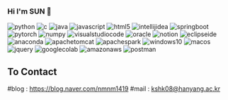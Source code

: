 ### Hi I'm SUN 👋


![python](https://img.shields.io/badge/Python-3776AB?logo=python&logoColor=white)
![c](https://img.shields.io/badge/C%2FC%2B%2B-A8B9CC?logo=c&logoColor=white)
![java](https://img.shields.io/badge/java-FF9E0F?logo=java&logoColor=white)
![javascript](https://img.shields.io/badge/javascript-F7DF1E?logo=javascript&logoColor=red)
![html5](https://img.shields.io/badge/html5-E34F26?logo=html5&logoColor=white)
![intellijidea](https://img.shields.io/badge/IntelliJ%20IDEA-000000?logo=intellijidea&logoColor=white)
![springboot](https://img.shields.io/badge/Spring%20Boot-6DB33F?logo=springboot&logoColor=white)
![pytorch](https://img.shields.io/badge/PyTorch-EE4C2C?logo=pytorch&logoColor=white)
![numpy](https://img.shields.io/badge/Numpy-013243?logo=numpy&logoColor=white)
![visualstudiocode](https://img.shields.io/badge/V.S.Code-013243?logo=visualstudiocode&logoColor=white)
![oracle](https://img.shields.io/badge/Oracle-F80000?logo=oracle&logoColor=white)
![notion](https://img.shields.io/badge/Notion-000000?logo=notion&logoColor=white)
![eclipseide](https://img.shields.io/badge/Eclipse%20IDE-2C2255?logo=eclipseide&logoColor=white)
![anaconda](https://img.shields.io/badge/Anaconda-44A833?logo=anaconda&logoColor=white)
![apachetomcat](https://img.shields.io/badge/Apache%20Tomcat-F8DC75?logo=apachetomcat&logoColor=black)
![apachespark](https://img.shields.io/badge/Apache%20Spark-E25A1C?logo=apachespark&logoColor=white)
![windows10](https://img.shields.io/badge/windows10-0078D6?logo=windows10&logoColor=white)
![macos](https://img.shields.io/badge/macOS-000000?logo=macos&logoColor=white)
![jquery](https://img.shields.io/badge/jQuery-0769AD?logo=jquery&logoColor=white)
![googlecolab](https://img.shields.io/badge/Google%20Colab-F9AB00?logo=googlecolab&logoColor=white)
![amazonaws](https://img.shields.io/badge/AWS-232F3E?logo=amazonaws&logoColor=white)
![postman](https://img.shields.io/badge/Postman-FF6C37?style=flat&logo=postman&logoColor=white)

## To Contact
#blog : <href>https://blog.naver.com/nmnm1419</href>
#mail : kshk08@hanyang.ac.kr

<!--
**HiImSUN/HiImSUN** is a ✨ _special_ ✨ repository because its `README.md` (this file) appears on your GitHub profile.

Here are some ideas to get you started:

- 🔭 I’m currently working on ...
- 🌱 I’m currently learning ...
- 👯 I’m looking to collaborate on ...
- 🤔 I’m looking for help with ...
- 💬 Ask me about ...
- 📫 How to reach me: ...
- 😄 Pronouns: ...
- ⚡ Fun fact: ...
-->
